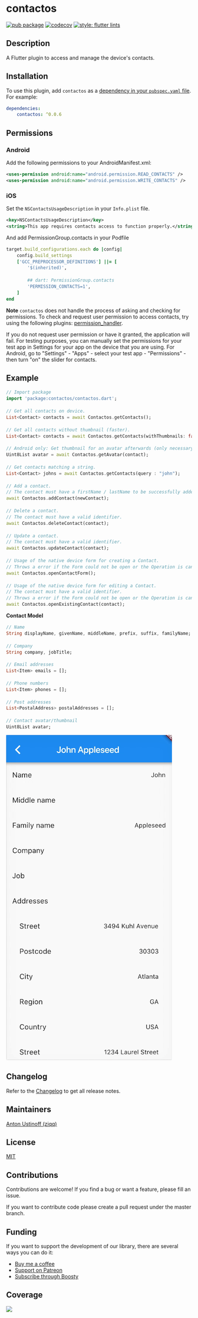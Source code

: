 # contactos
[![pub package](https://img.shields.io/pub/v/contactos.svg)](https://pub.dartlang.org/packages/contactos)
[![codecov](https://codecov.io/gh/ziqq/contactos/graph/badge.svg?token=S5CVNZKDAE)](https://codecov.io/gh/ziqq/contactos)
[![style: flutter lints](https://img.shields.io/badge/style-flutter__lints-blue)](https://pub.dev/packages/flutter_lints)


##  Description

A Flutter plugin to access and manage the device's contacts.


<!-- <img src="https://raw.githubusercontent.com/ziqq/contactos/refs/heads/main/.docs/images/full_example_light.png" width="385px"> <img src="https://raw.githubusercontent.com/ziqq/contactos/refs/heads/main/.docs/images/full_example_dark.png"  width="385px"> <img src="https://raw.githubusercontent.com/ziqq/contactos/refs/heads/main/.docs/images/filtered_example_light.png" width="385px">  <img src="https://raw.githubusercontent.com/ziqq/contactos/refs/heads/main/.docs/images/filtered_example_dark.png" width="385px"> -->


## Installation

To use this plugin, add `contactos` as a [dependency in your `pubspec.yaml` file](https://flutter.io/platform-plugins/).
For example:
```yaml
dependencies:
    contactos: ^0.0.6
```


## Permissions

### Android
Add the following permissions to your AndroidManifest.xml:

```xml
<uses-permission android:name="android.permission.READ_CONTACTS" />
<uses-permission android:name="android.permission.WRITE_CONTACTS" />
```

### iOS
Set the `NSContactsUsageDescription` in your `Info.plist` file.
```xml
<key>NSContactsUsageDescription</key>
<string>This app requires contacts access to function properly.</string>
```

And add PermissionGroup.contacts in your Podfile
```Ruby
target.build_configurations.each do |config|
    config.build_settings
    ['GCC_PREPROCESSOR_DEFINITIONS'] ||= [
        '$(inherited)',

        ## dart: PermissionGroup.contacts
        'PERMISSION_CONTACTS=1',
    ]
end
```


**Note**
`contactos` does not handle the process of asking and checking for permissions. To check and request user permission to access contacts, try using the following plugins: [permission_handler](https://pub.dartlang.org/packages/permission_handler).

If you do not request user permission or have it granted, the application will fail. For testing purposes, you can manually set the permissions for your test app in Settings for your app on the device that you are using. For Android, go to "Settings" - "Apps" - select your test app - "Permissions" - then turn "on" the slider for contacts.


## Example

```dart
// Import package
import 'package:contactos/contactos.dart';

// Get all contacts on device.
List<Contact> contacts = await Contactos.getContacts();

// Get all contacts without thumbnail (faster).
List<Contact> contacts = await Contactos.getContacts(withThumbnails: false);

// Android only: Get thumbnail for an avatar afterwards (only necessary if `withThumbnails: false` is used).
Uint8List avatar = await Contactos.getAvatar(contact);

// Get contacts matching a string.
List<Contact> johns = await Contactos.getContacts(query : "john");

// Add a contact.
// The contact must have a firstName / lastName to be successfully added.
await Contactos.addContact(newContact);

// Delete a contact.
// The contact must have a valid identifier.
await Contactos.deleteContact(contact);

// Update a contact.
// The contact must have a valid identifier.
await Contactos.updateContact(contact);

// Usage of the native device form for creating a Contact.
// Throws a error if the Form could not be open or the Operation is canceled by the User.
await Contactos.openContactForm();

// Usage of the native device form for editing a Contact.
// The contact must have a valid identifier.
// Throws a error if the Form could not be open or the Operation is canceled by the User.
await Contactos.openExistingContact(contact);


```
**Contact Model**
```dart
// Name
String displayName, givenName, middleName, prefix, suffix, familyName;

// Company
String company, jobTitle;

// Email addresses
List<Item> emails = [];

// Phone numbers
List<Item> phones = [];

// Post addresses
List<PostalAddress> postalAddresses = [];

// Contact avatar/thumbnail
Uint8List avatar;
```

![Example](https://raw.githubusercontent.com/ziqq/contactos/refs/heads/main/.docs/example.gif "Example screenshot")


## Changelog

Refer to the [Changelog](https://github.com/ziqq/contactos/blob/main/CHANGELOG.md) to get all release notes.


## Maintainers

[Anton Ustinoff (ziqq)](https://github.com/ziqq)


## License

[MIT](https://github.com/ziqq/contactos/blob/main/LICENSE)


## Contributions

Contributions are welcome! If you find a bug or want a feature, please fill an issue.

If you want to contribute code please create a pull request under the master branch.


## Funding

If you want to support the development of our library, there are several ways you can do it:

- [Buy me a coffee](https://www.buymeacoffee.com/ziqq)
- [Support on Patreon](https://www.patreon.com/ziqq)
- [Subscribe through Boosty](https://boosty.to/ziqq)


##  Coverage

<img  src="https://codecov.io/gh/ziqq/contactos/graphs/sunburst.svg?token=S5CVNZKDAE"  width="375">
